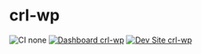 # crl-wp

![CI none](https://img.shields.io/badge/ci-none-orange.svg)
[![Dashboard crl-wp](https://img.shields.io/badge/dashboard-crl_wp-yellow.svg)](https://dashboard.pantheon.io/sites/0a682c99-2e6c-4ced-860e-cc4397d66828#dev/code)
[![Dev Site crl-wp](https://img.shields.io/badge/site-crl_wp-blue.svg)](http://dev-crl-wp.pantheonsite.io/)